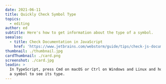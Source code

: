 ```yaml
---
date: 2021-06-11
title: Quickly Check Symbol Type
topics:
  - editing
author: ed
subtitle: Here's how to get information about the type of a symbol.
seealso:
  - title: Check Documentation in JavaScript
    href: 'https://www.jetbrains.com/webstorm/guide/tips/check-js-documentation/'
thumbnail: ./thumbnail.jpg
cardThumbnail: ./card.png
screenshot: ./card.jpg
leadin: >
  In TypeScript, press Cmd on macOS or Ctrl on Windows and Linux and hover over
  a symbol to see its type.
---
```


